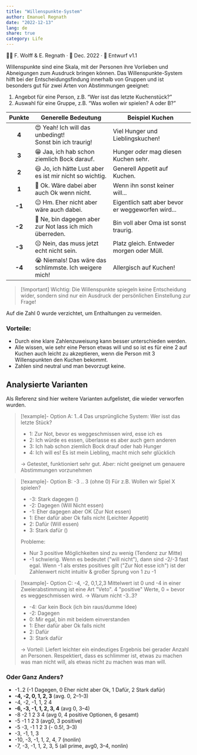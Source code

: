```yaml
---
title: "Willenspunkte-System"
author: Emanuel Regnath
date: "2022-12-13"
lang: de
share: true
category: Life
---
```

👨‍🔬 F. Wolff & E. Regnath · 📆 Dec. 2022 ·  🧪 Entwurf v1.1

Willenspunkte sind eine Skala, mit der Personen ihre Vorlieben und Abneigungen zum Ausdruck bringen können. Das Willenspunkte-System hilft bei der Entscheidungsfindung innerhalb von Gruppen und ist besonders gut für zwei Arten von Abstimmungen geeignet:

1. Angebot für eine Person, z.B. “Wer isst das letzte Kuchenstück?”
2. Auswahl für eine Gruppe, z.B. “Was wollen wir spielen? A oder B?”

| Punkte | Generelle Bedeutung                                   | Beispiel Kuchen                                |
|:------:| ----------------------------------------------------- | ---------------------------------------------- |
| **4** | 😍 Yeah! Ich will das unbedingt!<br>Sonst bin ich traurig!  | Viel Hunger und Lieblingskuchen!                |
| **3** | 😁 Jaa, ich hab schon ziemlich Bock darauf.              | Hunger *oder* mag diesen Kuchen sehr.       |
| **2** | 😃 Jo, ich hätte Lust aber es ist mir nicht so wichtig.  | Generell Appetit auf Kuchen.                    |
| **1** | 🙂 Ok. Wäre dabei aber auch Ok wenn nicht.               | Wenn ihn sonst keiner will...                      |
| **-1** | 😐 Hm. Eher nicht aber wäre auch dabei.                  | Eigentlich satt aber bevor er weggeworfen wird... |
| **-2** | 🙁 Ne, bin dagegen aber zur Not lass ich mich überreden. | Bin voll aber Oma ist sonst traurig.            |
| **-3** | ☹ Nein, das muss jetzt echt nicht sein.                 | Platz gleich. Entweder morgen oder Müll.       |
| **-4** | 😭 Niemals! Das wäre das schlimmste. Ich weigere mich!   | Allergisch auf Kuchen!                         |

> [!important] Wichtig:
> Die Willenspunkte spiegeln keine Entscheidung wider, sondern sind nur ein Ausdruck der persönlichen Einstellung zur Frage! 

Auf die Zahl 0 wurde verzichtet, um Enthaltungen zu vermeiden.

### Vorteile: 
* Durch eine klare Zahlenzuweisung kann besser unterschieden werden. 
* Alle wissen, wie sehr eine Person etwas will und so ist es für eine 2 auf Kuchen auch leicht zu akzeptieren, wenn die Person mit 3 Willenspunkten den Kuchen bekommt.
* Zahlen sind neutral und man bevorzugt keine.



## Analysierte Varianten
Als Referenz sind hier weitere Varianten aufgelistet, die wieder verworfen wurden.

> [!example]- Option A: 1..4
> Das ursprüngliche System: Wer isst das letzte Stück?
> * 1: Zur Not, bevor es weggeschmissen wird, esse ich es
> * 2: Ich würde es essen, überlasse es aber auch gern anderen
> * 3: Ich hab schon ziemlich Bock drauf oder hab Hunger
> * 4: Ich will es! Es ist mein Liebling, macht mich sehr glücklich
> 
> → Getestet, funktioniert sehr gut. Aber: nicht geeignet um genauere Abstimmungen vorzunehmen

> [!example]- Option B: -3 .. 3 (ohne 0)
> Für z.B. Wollen wir Spiel X spielen?
> * -3: Stark dagegen ()
> * -2: Dagegen (Will Nicht essen)
> * -1: Eher dagegen aber OK  (Zur Not essen)
> * 1: Eher dafür aber Ok falls nicht (Leichter Appetit)
> * 2: Dafür (Will essen)
> * 3: Stark dafür ()
> 
> Probleme:
> * Nur 3 positive Möglichkeiten sind zu wenig (Tendenz zur Mitte)
> * -1 schwierig. Wenn es bedeutet ("will nicht"), dann sind -2/-3 fast egal. Wenn -1 als erstes positives gilt ("Zur Not esse ich") ist der Zahlenwert nicht intuitiv & großer Sprung von 1 zu -1

> [!example]- Option C: -4, -2, 0,1,2,3
Mittelwert ist 0 und -4 in einer Zweierabstimmung ist eine Art "Veto". 4 "positive" Werte, 0 = bevor es weggeschmissen wird. → Warum nicht -3..3?
> * -4: Gar kein Bock (ich bin raus/dumme Idee)
> * -2: Dagegen
> * 0: Mir egal, bin mit beidem einverstanden
> * 1: Eher dafür aber Ok falls nicht
> * 2: Dafür
> * 3: Stark dafür
> 
> → Vorteil: Liefert leichter ein eindeutiges Ergebnis bei gerader Anzahl an Personen. Respektiert, dass es schlimmer ist, etwas zu machen was man nicht will, als etwas nicht zu machen was man will.


### Oder Ganz Anders?
* -1..2 (-1 Dagegen, 0 Eher nicht aber Ok, 1 Dafür, 2 Stark dafür)
* **-4, -2, 0, 1, 2, 3** (avg. 0, 2–1–3)
* -4, -2, -1, 1, 2 4 
* **-6, -3, -1, 1, 2, 3, 4**  (avg 0, 3–4)
* -8 -2 1 2 3 4  (avg 0, 4 positive Optionen, 6 gesamt)
* -5 -1 1 2 3 (avg0, 3 positive)
* -5 -3, -1 1 2 3 (- 0.5!, 3–3)
* -3, -1, 1, 3 
* -10, -3, -1, 1, 2, 4, 7 (nonlin)
* -7, -3, -1, 1, 2, 3, 5 (all prime, avg0, 3–4, nonlin)

